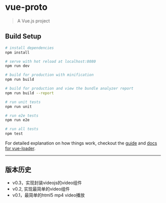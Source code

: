 # vue-proto

> A Vue.js project

## Build Setup

``` bash
# install dependencies
npm install

# serve with hot reload at localhost:8080
npm run dev

# build for production with minification
npm run build

# build for production and view the bundle analyzer report
npm run build --report

# run unit tests
npm run unit

# run e2e tests
npm run e2e

# run all tests
npm test
```

For detailed explanation on how things work, checkout the [guide](http://vuejs-templates.github.io/webpack/) and [docs for vue-loader](http://vuejs.github.io/vue-loader).

---

## 版本历史

* v0.3，实现封装videojs的video组件
* v0.2, 实现最简单的video组件
* v0.1，最简单的html5 mp4 video播放

